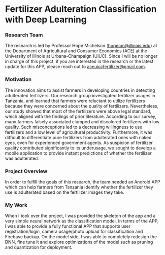 # Fertilizer Adulteration Classification with Deep Learning

### Research Team

The research is led by Professor Hope Michelson ([hopecm@illinois.edu](hopecm@illinois.edu)) at the Department of Agricultural and Consumer Economics (ACE) at the University of Illinois at Urbana-Champaign (UIUC). Since I will be no longer in charge of this project, if you are interested in the research or the latest update for this APP, please reach out to aceuiucfertilizer@gmail.com.

### Motivation

The innovation aims to assist farmers in developing countries in detecting adulterated fertilizers. Our research group investigated fertilizer usages in Tanzania, and learned that farmers were reluctant to utilize fertilizers because they were concerned about the quality of fertilizers. Nevertheless, our study showed that most of the fertilizers were above legal standard, which aligned with the findings of prior literature. According to our survey, many farmers falsely associated clumped and discolored fertilizers with low quality. Such misconceptions led to a decreasing willingness to use fertilizers and a low level of agricultural productivity. Furthermore, it was difficult to differentiate pure fertilizers from adulterated ones with naked eyes, even for experienced government agents. As suspicion of fertilizer quality contributed significantly to its underusage, we sought to develop a mobile application to provide instant predictions of whether the fertilizer was adulterated.

### Project Overview

In order to fulfill the goals of this research, the team needed an Android APP which can help farmers from Tanzania identify whether the fertilizer they use is adulterated based on the fertilizer images they take.

### My Work

When I took over the project, I was provided the skeleton of the app and a very simple neural network as the classification model. In terms of the APP, I was able to provide a fully functional APP that supports user registration/login, camera usage/photo upload for classification and Firebase backup. On the model side, I was able to completely redesign the DNN, fine tune it and explore optimizations of the model such as pruning and quantization for deployment.
